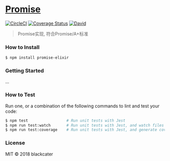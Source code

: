 # [Promise](https://github.com/blackcater/Promise)

[![CircleCI](https://circleci.com/gh/blackcater/Promise/tree/master.svg?style=svg)](https://circleci.com/gh/blackcater/Promise/tree/master)
[![Coverage Status](https://coveralls.io/repos/github/blackcater/Promise/badge.svg?branch=master)](https://coveralls.io/github/blackcater/Promise?branch=master)
[![David](https://img.shields.io/david/blackcater/Promise.svg)]()

> Promise实现, 符合Promise/A+标准

### How to Install

```sh
$ npm install promise-elixir
```

### Getting Started

...

### How to Test

Run one, or a combination of the following commands to lint and test your code:

```sh
$ npm test                 # Run unit tests with Jest
$ npm run test:watch       # Run unit tests with Jest, and watch files for changes
$ npm run test:coverage    # Run unit tests with Jest, and generate coverage report
```

### License

MIT © 2018 blackcater
